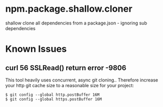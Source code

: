 # npm.package.shallow.cloner
shallow clone all dependencies from a package.json - ignoring sub dependencies


# Known Issues
## curl 56 SSLRead() return error -9806
This tool heavily uses concurrent, async git cloning.. Therefore increase your http git cache size to a reasonable size for your project:
```
$ git config --global http.postBuffer 16M
$ git config --global https.postBuffer 16M
```